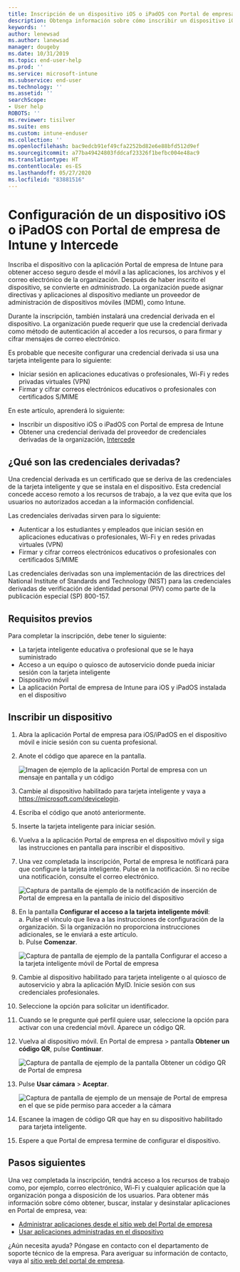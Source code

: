 ```yaml
---
title: Inscripción de un dispositivo iOS o iPadOS con Portal de empresa de Intune e Intercede
description: Obtenga información sobre cómo inscribir un dispositivo iOS o iPadOS y cómo configurar la autenticación de credenciales derivadas con Intercede.
keywords: ''
author: lenewsad
ms.author: lanewsad
manager: dougeby
ms.date: 10/31/2019
ms.topic: end-user-help
ms.prod: ''
ms.service: microsoft-intune
ms.subservice: end-user
ms.technology: ''
ms.assetid: ''
searchScope:
- User help
ROBOTS: ''
ms.reviewer: tisilver
ms.suite: ems
ms.custom: intune-enduser
ms.collection: ''
ms.openlocfilehash: bac9edcb91ef49cfa2252bd82e6e88bfd512d9ef
ms.sourcegitcommit: a77ba49424803fddcaf23326f1befbc004e48ac9
ms.translationtype: HT
ms.contentlocale: es-ES
ms.lasthandoff: 05/27/2020
ms.locfileid: "83881516"
---
```

# <a name="set-up-ios-or-ipados-device-with-company-portal-and-intercede"></a>Configuración de un dispositivo iOS o iPadOS con Portal de empresa de Intune y Intercede

Inscriba el dispositivo con la aplicación Portal de empresa de Intune para obtener acceso seguro desde el móvil a las aplicaciones, los archivos y el correo electrónico de la organización.  Después de haber inscrito el dispositivo, se convierte en *administrado*. La organización puede asignar directivas y aplicaciones al dispositivo mediante un proveedor de administración de dispositivos móviles (MDM), como Intune.  

Durante la inscripción, también instalará una credencial derivada en el dispositivo. La organización puede requerir que use la credencial derivada como método de autenticación al acceder a los recursos, o para firmar y cifrar mensajes de correo electrónico. 

Es probable que necesite configurar una credencial derivada si usa una tarjeta inteligente para lo siguiente:

* Iniciar sesión en aplicaciones educativas o profesionales, Wi-Fi y redes privadas virtuales (VPN)
* Firmar y cifrar correos electrónicos educativos o profesionales con certificados S/MIME  

En este artículo, aprenderá lo siguiente:  

* Inscribir un dispositivo iOS o iPadOS con Portal de empresa de Intune  
* Obtener una credencial derivada del proveedor de credenciales derivadas de la organización, [Intercede](https://www.intercede.com/)   


## <a name="what-are-derived-credentials"></a>¿Qué son las credenciales derivadas?  
Una credencial derivada es un certificado que se deriva de las credenciales de la tarjeta inteligente y que se instala en el dispositivo. Esta credencial concede acceso remoto a los recursos de trabajo, a la vez que evita que los usuarios no autorizados accedan a la información confidencial.  

Las credenciales derivadas sirven para lo siguiente: 
* Autenticar a los estudiantes y empleados que inician sesión en aplicaciones educativas o profesionales, Wi-Fi y en redes privadas virtuales (VPN)
* Firmar y cifrar correos electrónicos educativos o profesionales con certificados S/MIME  

Las credenciales derivadas son una implementación de las directrices del National Institute of Standards and Technology (NIST) para las credenciales derivadas de verificación de identidad personal (PIV) como parte de la publicación especial (SP) 800-157.  

## <a name="prerequisites"></a>Requisitos previos

 Para completar la inscripción, debe tener lo siguiente:

* La tarjeta inteligente educativa o profesional que se le haya suministrado
* Acceso a un equipo o quiosco de autoservicio donde pueda iniciar sesión con la tarjeta inteligente
* Dispositivo móvil
* La aplicación Portal de empresa de Intune para iOS y iPadOS instalada en el dispositivo


## <a name="enroll-device"></a>Inscribir un dispositivo  
1. Abra la aplicación Portal de empresa para iOS/iPadOS en el dispositivo móvil e inicie sesión con su cuenta profesional.  
2. Anote el código que aparece en la pantalla.  

    ![Imagen de ejemplo de la aplicación Portal de empresa con un mensaje en pantalla y un código](./media/copy-code-intercede.png)  
1. Cambie al dispositivo habilitado para tarjeta inteligente y vaya a https://microsoft.com/devicelogin. 

1. Escriba el código que anotó anteriormente.
 
2. Inserte la tarjeta inteligente para iniciar sesión.   

3. Vuelva a la aplicación Portal de empresa en el dispositivo móvil y siga las instrucciones en pantalla para inscribir el dispositivo.  
4. Una vez completada la inscripción, Portal de empresa le notificará para que configure la tarjeta inteligente. Pulse en la notificación. Si no recibe una notificación, consulte el correo electrónico.   

    ![Captura de pantalla de ejemplo de la notificación de inserción de Portal de empresa en la pantalla de inicio del dispositivo](./media/action-required-in-app-intercede.png)  

5. En la pantalla **Configurar el acceso a la tarjeta inteligente móvil**:  
    a. Pulse el vínculo que lleva a las instrucciones de configuración de la organización. Si la organización no proporciona instrucciones adicionales, se le enviará a este artículo.  
    b. Pulse **Comenzar**.  

    ![Captura de pantalla de ejemplo de la pantalla Configurar el acceso a la tarjeta inteligente móvil de Portal de empresa](./media/smart-card-info-intercede.png)  

6. Cambie al dispositivo habilitado para tarjeta inteligente o al quiosco de autoservicio y abra la aplicación MyID. Inicie sesión con sus credenciales profesionales.  
7. Seleccione la opción para solicitar un identificador. 
8. Cuando se le pregunte qué perfil quiere usar, seleccione la opción para activar con una credencial móvil. Aparece un código QR.  
9. Vuelva al dispositivo móvil. En Portal de empresa > pantalla **Obtener un código QR**, pulse **Continuar**.  

    ![Captura de pantalla de ejemplo de la pantalla Obtener un código QR de Portal de empresa](./media/get-qr-code-intercede.png) 
 
10. Pulse **Usar cámara** > **Aceptar**.  

    ![Captura de pantalla de ejemplo de un mensaje de Portal de empresa en el que se pide permiso para acceder a la cámara](./media/allow-cp-camera-access-intercede.png)  

11. Escanee la imagen de código QR que hay en su dispositivo habilitado para tarjeta inteligente. 
12. Espere a que Portal de empresa termine de configurar el dispositivo.  

## <a name="next-steps"></a>Pasos siguientes  
Una vez completada la inscripción, tendrá acceso a los recursos de trabajo como, por ejemplo, correo electrónico, Wi-Fi y cualquier aplicación que la organización ponga a disposición de los usuarios. Para obtener más información sobre cómo obtener, buscar, instalar y desinstalar aplicaciones en Portal de empresa, vea:

* [Administrar aplicaciones desde el sitio web del Portal de empresa](manage-apps-cpweb.md)  
* [Usar aplicaciones administradas en el dispositivo](use-managed-apps-on-your-device-ios.md)  

¿Aún necesita ayuda? Póngase en contacto con el departamento de soporte técnico de la empresa. Para averiguar su información de contacto, vaya al [sitio web del portal de empresa](https://go.microsoft.com/fwlink/?linkid=2010980).
